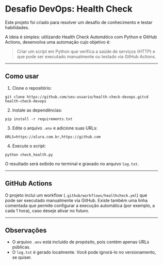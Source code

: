 # Desafio DevOps: Health Check

Este projeto foi criado para resolver um desafio de conhecimento e testar habilidades.

A ideia é simples: utilizando Health Check Automático com Python e GitHub Actions, desenvolva uma automação cujo objetivo é:

> Criar um script em Python que verifica a saúde de serviços (HTTP) e que pode ser executado manualmente ou testado via GitHub Actions.

---

## Como usar

1. Clone o repositório:

```
git clone https://github.com/seu-usuario/health-check-devops.gitcd health-check-devops
```

2. Instale as dependências:

```
pip install -r requirements.txt
```

3. Edite o arquivo `.env` e adicione suas URLs:

```
URLS=https://alura.com.br,https://github.com
```

4. Execute o script:

```
python check_health.py
```

O resultado será exibido no terminal e gravado no arquivo `log.txt`.

---

## GitHub Actions

O projeto inclui um workflow (`.github/workflows/healthcheck.yml`) que pode ser executado manualmente via GitHub.
Existe também uma linha comentada que permite configurar a execução automática (por exemplo, a cada 1 hora), caso deseje ativar no futuro.

---

## Observações

- O arquivo `.env` está incluído de propósito, pois contém apenas URLs públicas.
- O `log.txt` é gerado localmente. Você pode ignorá-lo no versionamento, se quiser.
